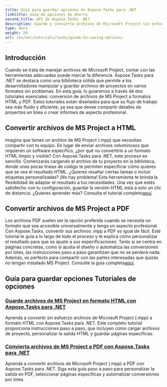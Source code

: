 ```yaml
---
title: Guía para guardar opciones en Aspose.Tasks para .NET
linktitle: Guía de opciones de ahorro
second_title: API de Aspose.Tasks .NET
description: Guarde y convierta archivos de Microsoft Project sin esfuerzo con Aspose.Tasks para .NET. Explore tutoriales sobre cómo exportar a formatos HTML y PDF.
type: docs
weight: 20
url: /es/net/tutorials/tasks/guide-to-saving-options/
---
```

## Introducción

Cuando se trata de manejar archivos de Microsoft Project, contar con las herramientas adecuadas puede marcar la diferencia. Aspose.Tasks para .NET se destaca como una biblioteca sólida que permite a los desarrolladores manipular y guardar archivos de proyectos en varios formatos sin problemas. En esta guía, lo guiaremos a través de dos tutoriales esenciales: conversión de archivos de MS Project a formatos HTML y PDF. Estos tutoriales están diseñados para que su flujo de trabajo sea más fluido y eficiente, ya sea que desee compartir detalles de proyectos en línea o crear informes de aspecto profesional.

## Convertir archivos de MS Project a HTML

Imagina que tienes un archivo de MS Project (.mpp) que necesitas compartir con tu equipo. En lugar de enviar archivos voluminosos que requieren un software específico, ¿por qué no convertirlo a un formato HTML limpio y visible? Con Aspose.Tasks para .NET, este proceso es sencillo. Comenzarás cargando el archivo de tu proyecto en la biblioteca, donde unas pocas líneas de código te permiten especificar cómo quieres que se vea el resultado HTML. ¿Quieres resaltar ciertas tareas o incluir etiquetas personalizadas? ¡No hay problema! Esta herramienta te brinda la flexibilidad de adaptar el resultado a tus necesidades. Una vez que estés satisfecho con tu configuración, guardar la versión HTML está a solo un clic de distancia. ¿Quieres aprender más? Consulta el tutorial completo[aquí](./save-ms-project-files-to-html-format/).

## Convertir archivos de MS Project a PDF

Los archivos PDF suelen ser la opción preferida cuando se necesita un formato que sea accesible universalmente y tenga un aspecto profesional. Con Aspose.Tasks, convertir sus archivos .mpp a PDF es igual de fácil. Este tutorial le guía a lo largo de todo el proceso y le explica cómo personalizar el resultado para que se ajuste a sus especificaciones. Tanto si se centra en páginas concretas, como si ajusta el diseño o automatiza las conversiones por lotes, las instrucciones paso a paso garantizan que no se perderá nada. Además, es perfecto para compartir con las partes interesadas que quizás no tengan instalado MS Project. Consulte la guía completa[aquí](./convert-ms-project-files-to-pdf/).

## Guía para guardar opciones Tutoriales de opciones
### [Guarde archivos de MS Project en formato HTML con Aspose.Tasks para .NET](./save-ms-project-files-to-html-format/)
Aprenda a convertir sin esfuerzo archivos de Microsoft Project (.mpp) a formato HTML con Aspose.Tasks para .NET. Este completo tutorial proporciona instrucciones paso a paso, que incluyen cómo cargar archivos de proyecto, personalizar la salida HTML y guardar páginas específicas.
### [Convierta archivos de MS Project a PDF con Aspose.Tasks para .NET](./convert-ms-project-files-to-pdf/)
Aprenda a convertir archivos de Microsoft Project (.mpp) a PDF con Aspose.Tasks para .NET. Siga esta guía paso a paso para personalizar la salida en PDF, seleccionar páginas específicas y automatizar conversiones por lotes.